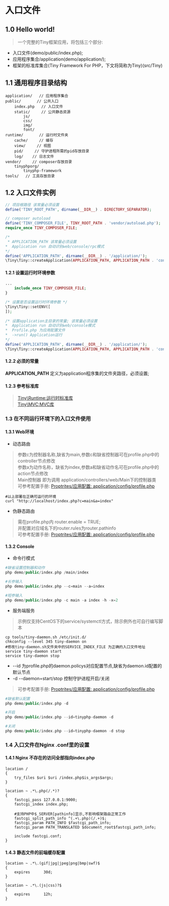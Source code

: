 入口文件
====

1.0 Hello world!
----

> 一个完整的Tiny框架应用，将包括三个部分:   
* 入口文件(demo/public/index.php);   
* 应用程序集合/application(demo/application/);   
* 框架的标准库集合(Tiny Framework For PHP，下文将简称为Tiny)(src/Tiny)    


1.1 通用程序目录结构
----

```
application/   // 应用程序集合
public/       // 公共入口
    index.php   // 入口文件
    static/     // 公共静态资源
        js/
        css/
        img/
        font/
runtime/       // 运行时文件夹
    cache/     // 缓存
    view/     // 视图
    pid/     // 守护进程所需的pid存放目录
    log/    // 日志文件
vendor/     // composer存放目录
    tinyphporg/
        tinyphp-framework
tools/   // 工具存放目录
```
1.2 入口文件实例
----
```php
// 项目根路径 该常量必须设置
define('TINY_ROOT_PATH', dirname(__DIR__) . DIRECTORY_SEPARATOR);

// composer autoload
define('TINY_COMPOSER_FILE', TINY_ROOT_PATH . 'vendor/autoload.php');
require_once TINY_COMPOSER_FILE;

/* 
 * APPLICATION_PATH 该常量必须设置
*  Application run 自动识别web/console/rpc模式
*/
define('APPLICATION_PATH', dirname(__DIR__) . '/application/');
\Tiny\Tiny::createApplication(APPLICATION_PATH, APPLICATION_PATH . 'config/profile.php')->run();
```

#### 1.2.1 设置运行时环境参数  
```php
...
    include_once TINY_COMPOSER_FILE;
}

/* 设置是否设置运行时环境参数 */
\Tiny\Tiny::setENV([
]);
 
/* 设置application主目录的常量; 该常量必须设置 
*  Application run 自动识别web/console模式
*  Profile.php 为应用配置文件
*  ->run() Application运行
*/
define('APPLICATION_PATH', dirname(__DIR__) . '/application/');
\Tiny\Tiny::createApplication(APPLICATION_PATH, APPLICATION_PATH . 'config/profile.php')->run();
```


#### 1.2.2 必须的常量
<b>APPLICATION_PATH</b> 定义为application程序集的文件夹路径，必须设置;

#### 1.2.3 参考标准库
> [Tiny\Runtime:运行时标准库](https://github.com/tinyphporg/tinyphp-docs/blob/master/docs/lib/runtime.md)  
> [Tiny\MVC:MVC库](https://github.com/tinyphporg/tinyphp-docs/blob/master/docs/lib/mvc.md)  


### 1.3 在不同运行环境下的入口文件使用

#### 1.3.1 Web环境
* 动态路由  
> 参数c为控制器名称,缺省为main,参数c和缺省控制器可在profile.php中的controller节点修改   
> 参数a为动作名称，缺省为index,参数a和缺省动作名可在profile.php中的action节点修改   
> Main控制器 即为调用 application/controllers/web/Main下的控制器类   
> 可参考配置手册: [Proptrites/应用配置: application/config/profile.php](https://github.com/tinyphporg/tinyphp-docs/blob/master/docs/manual/profile.md)   
```shell
#以上部署在正确可运行的环境
curl "http://localhost/index.php?c=main&a=index"
```

* 伪静态路由   
> 需在profile.php内 router.enable  = TRUE;   
> 并配置对应域名下的router.rules为router.pathinfo   
> 可参考配置手册: [Proptrites/应用配置: application/config/profile.php](https://github.com/tinyphporg/tinyphp-docs/blob/master/docs/manual/profile.md)    



#### 1.3.2 Console
* 命令行模式
```php
#缺省设置控制器和动作
php demo/public/index.php /main/index

#长参输入
php demo/public/index.php --c=main --a=index

#短参输入 
php demo/public/index.php -c main -a index -h -x=2
```


* 服务端服务  
> 示例仅支持CentOS下的service/systemctl方式，除示例外也可自行编写脚本
```shell
cp tools/tiny-daemon.sh /etc/init.d/
chkconfig --level 345 tiny-daemon on
#修改tiny-daemon.sh文件夹中的SERVICE_INDEX_FILE 为正确的入口文件地址
service tiny-daemon start
service tiny-daemon stop
````
* --id 为profile.php的daemon.policys对应配置节点,缺省为daemon.id配置的默认节点 
* -d --daemon=start/stop 控制守护进程开启/关闭
> 可参考配置手册: [Proptrites/应用配置: application/config/profile.php](https://github.com/tinyphporg/tinyphp-docs/blob/master/docs/manual/profile.md) 
```php
#缺省默认配置
php demo/public/index.php -d

#开启
php demo/public/index.php --id=tinyphp-daemon -d

#关闭
php demo/public/index.php --id=tinyphp-daemon -d stop

```
### 1.4 入口文件在Nginx .conf里的设置

#### 1.4.1 Nginx 不存在的访问全部指向index.php
```
location /
{
    try_files $uri $uri /index.php$is_args$args;
}

location ~ .*\.php(/.*)?
{
    fastcgi_pass 127.0.0.1:9000;
    fastcgi_index index.php;
    
    #支持PHP中$_SERVER[pathinfo]显示,不影响框架路由正常工作
    fastcgi_split_path_info ^(.+\.php)(/.+)$; 
    fastcgi_param PATH_INFO $fastcgi_path_info; 
    fastcgi_param PATH_TRANSLATED $document_root$fastcgi_path_info;    
    
    include fastcgi.conf;
}

```


#### 1.4.3 静态文件的前端缓存配置
```
location ~ .*\.(gif|jpg|jpeg|png|bmp|swf)$
{
    expires      30d;
}

location ~ .*\.(js|css)?$
{
    expires      12h;
}
```
